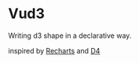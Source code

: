 # Vud3

Writing d3 shape in a declarative way.

inspired by [Recharts](http://recharts.org) and [D4](https://github.com/joelburget/d4)
